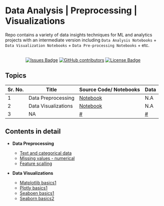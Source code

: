 # Data Analysis | Preprocessing | Visualizations

Repo contains a variety of data insights techniques for ML and analytics projects with an intermediate version including `Data Analysis Notebooks` + `Data Visualization Notebooks` + `Data Pre-processing Notebooks` + etc.<br><br>

<div align="center">
<a href="https://github.com/kunalk3/ML_DataBucket_Analysis-Preprocessing-Visualizations_v2/issues"><img src="https://img.shields.io/github/issues/kunalk3/ML_DataBucket_Analysis-Preprocessing-Visualizations_v2" alt="Issues Badge"/></a>
<a href="https://github.com/kunalk3/ML_DataBucket_Analysis-Preprocessing-Visualizations_v2/graphs/contributors"><img alt="GitHub contributors" src="https://img.shields.io/github/contributors/kunalk3/ML_DataBucket_Analysis-Preprocessing-Visualizations_v2?color=019CE0"></a>
<a href="https://github.com/elangosundar/awesome-README-templates/blob/master/LICENSE"><img src="https://img.shields.io/github/license/elangosundar/awesome-README-templates?color=872EC4" alt="License Badge"/></a> 
</div>


## Topics
Sr. No. | Title | Source Code/ Notebooks | Data
-- | -------- | --- | ---
1 | Data Preprocessing | [Notebook](https://github.com/kunalk3/ML_DataBucket_Analysis-Preprocessing-Visualizations_v2/tree/main/Data_Prepocessing) | N.A
2 | Data Visualizations | [Notebook](https://github.com/kunalk3/ML_DataBucket_Analysis-Preprocessing-Visualizations_v2/tree/main/Data_Visualization) | N.A
3 | NA | [#](#) | [#](#)



## Contents in detail

- __Data Preprocessing__
  * [Text and categorical data](https://github.com/kunalk3/ML_DataBucket_Analysis-Preprocessing-Visualizations_v2/blob/main/Data_Prepocessing/Data%20Preprocessing%20%20-%20Dealing%20with%20Text%20and%20Categorical%20Data.ipynb)
  * [Missing values - numerical](https://github.com/kunalk3/ML_DataBucket_Analysis-Preprocessing-Visualizations_v2/blob/main/Data_Prepocessing/Data%20Preprocessing%20-%20Dealing%20with%20Missing%20Numerical%20Values.ipynb)
  * [Feature scalling](https://github.com/kunalk3/ML_DataBucket_Analysis-Preprocessing-Visualizations_v2/blob/main/Data_Prepocessing/Data%20Preprocessing%20-%20Features%20Scaling%20Methods.ipynb)


- __Data Visualizations__
  * [Matplotlib basics1](https://github.com/kunalk3/ML_DataBucket_Analysis-Preprocessing-Visualizations_v2/blob/main/Data_Visualization/Data%20Visualization%20-%20Matplotlib%20Basics%20V1.ipynb)
  * [Plotly basics1](https://github.com/kunalk3/ML_DataBucket_Analysis-Preprocessing-Visualizations_v2/blob/main/Data_Visualization/Data%20Visualization%20-%20Plotly%20Basics%20V1.ipynb)
  * [Seaboen basics1](https://github.com/kunalk3/ML_DataBucket_Analysis-Preprocessing-Visualizations_v2/blob/main/Data_Visualization/Data%20Visualization%20-%20Seaborn%20Basics%20V1.ipynb)
  * [Seaborn basics2](https://github.com/kunalk3/ML_DataBucket_Analysis-Preprocessing-Visualizations_v2/blob/main/Data_Visualization/Data%20Visualization%20-%20Seaborn%20Basics%20V2.ipynb)

